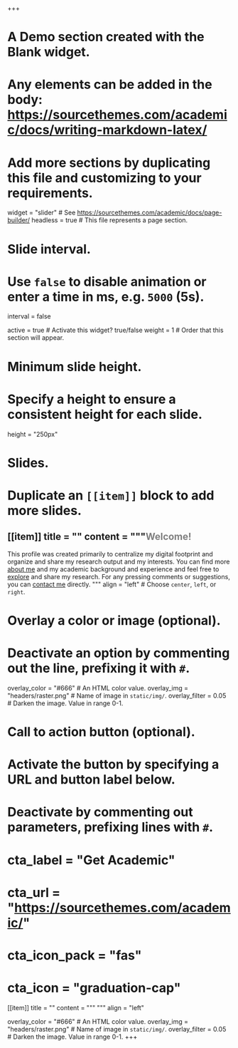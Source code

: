 +++
# A Demo section created with the Blank widget.
# Any elements can be added in the body: https://sourcethemes.com/academic/docs/writing-markdown-latex/
# Add more sections by duplicating this file and customizing to your requirements.

widget = "slider"  # See https://sourcethemes.com/academic/docs/page-builder/
headless = true  # This file represents a page section.

# Slide interval.
# Use `false` to disable animation or enter a time in ms, e.g. `5000` (5s).
interval = false

active = true  # Activate this widget? true/false
weight = 1  # Order that this section will appear.

# Minimum slide height.
# Specify a height to ensure a consistent height for each slide.
height = "250px"

# Slides.
# Duplicate an `[[item]]` block to add more slides.
[[item]]
  title = ""
  content = """**<span style="color:gray">Welcome!</span>**
  ---
This profile was created primarily to centralize my digital footprint and organize and share my research output and my interests. You can find more [about me](about/) and my academic background and experience and feel free to [explore](publication/) and share my research. For any pressing comments or suggestions, you can [contact me](contact/) directly.
"""
  align = "left"  # Choose `center`, `left`, or `right`.

  # Overlay a color or image (optional).
  #   Deactivate an option by commenting out the line, prefixing it with `#`.
  overlay_color = "#666"  # An HTML color value.
  overlay_img = "headers/raster.png"  # Name of image in `static/img/`.
  overlay_filter = 0.05  # Darken the image. Value in range 0-1.

  # Call to action button (optional).
  #   Activate the button by specifying a URL and button label below.
  #   Deactivate by commenting out parameters, prefixing lines with `#`.
  # cta_label = "Get Academic"
  # cta_url = "https://sourcethemes.com/academic/"
  # cta_icon_pack = "fas"
  # cta_icon = "graduation-cap"

[[item]]
  title = ""
  content = """  """
  align = "left"

  overlay_color = "#666"  # An HTML color value.
  overlay_img = "headers/raster.png"  # Name of image in `static/img/`.
  overlay_filter = 0.05  # Darken the image. Value in range 0-1.
+++
